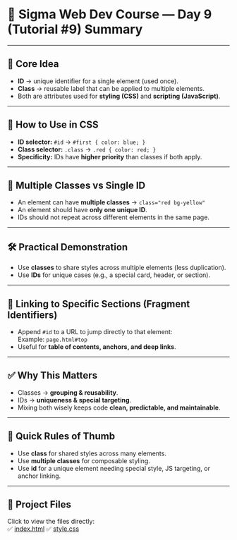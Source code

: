 # 📝 Sigma Web Dev Course — Day 9 (Tutorial #9) Summary 

---

## 🌟 Core Idea
- **ID** → unique identifier for a single element (used once).  
- **Class** → reusable label that can be applied to multiple elements.  
- Both are attributes used for **styling (CSS)** and **scripting (JavaScript)**.

---

## 🎨 How to Use in CSS
- **ID selector:** `#id` → `#first { color: blue; }`  
- **Class selector:** `.class` → `.red { color: red; }`  
- **Specificity:** IDs have **higher priority** than classes if both apply.

---

## 🔹 Multiple Classes vs Single ID
- An element can have **multiple classes** → `class="red bg-yellow"`  
- An element should have **only one unique ID**.  
- IDs should not repeat across different elements in the same page.

---

## 🛠️ Practical Demonstration
- Use **classes** to share styles across multiple elements (less duplication).  
- Use **IDs** for unique cases (e.g., a special card, header, or section).  

---

## 🔗 Linking to Specific Sections (Fragment Identifiers)
- Append `#id` to a URL to jump directly to that element:  
  Example: `page.html#top`  
- Useful for **table of contents, anchors, and deep links**.

---

## ✅ Why This Matters
- Classes → **grouping & reusability**.  
- IDs → **uniqueness & special targeting**.  
- Mixing both wisely keeps code **clean, predictable, and maintainable**.

---

## 📌 Quick Rules of Thumb
- Use **class** for shared styles across many elements.  
- Use **multiple classes** for composable styling.  
- Use **id** for a unique element needing special style, JS targeting, or anchor linking.

---

## 📂 Project Files 
Click to view the files directly:  
✅ [index.html](./index.html)
✅ [style.css](./style.css)  




